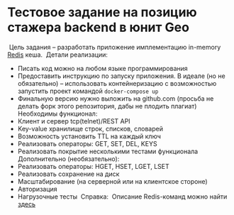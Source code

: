 # Тестовое задание на позицию стажера backend в юнит Geo
​
Цель задания – разработать приложение имплементацию in-memory [Redis](https://redis.io/) кеша.
​
Детали реализации:
* Писать код можно на любом языке программирования
* Предоставить инструкцию по запуску приложения. В идеале (но не обязательно) – использовать контейнеризацию с возможностью запустить проект командой `docker-compose up`
* Финальную версию нужно выложить на github.com (просьба не делать форк этого репозитория, дабы не плодить плагиат)
​
Необходимы функционал:
​
* Клиент и сервер tcp(telnet)/REST API
* Key-value хранилище строк, списков, словарей
* Возможность установить TTL на каждый ключ
* Реализовать операторы: GET, SET, DEL, KEYS
* Реализовать покрытие несколькими тестами функционала
​
Дополнительно (необязательно):
​
* Реализовать операторы: HGET, HSET, LGET, LSET
* Реализовать сохранение на диск
* Масштабирование (на серверной или на клиентское стороне)
* Авторизация
* Нагрузочные тесты
​
Справка:
​
Описание Redis-команд можно найти [здесь](https://redis.io/commands)
​
​
​
